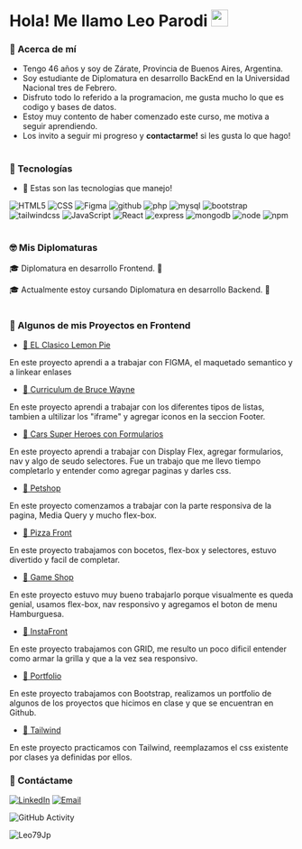 <h1>Hola! Me llamo Leo Parodi <img src="https://raw.githubusercontent.com/iampavangandhi/iampavangandhi/master/gifs/Hi.gif" width="30px"></h1>
<!-- <h2>Soy Estudiante de Diplomatura en Desarrollo Frontend</h2> -->

### 🚀 Acerca de mí

- Tengo 46 años y soy de Zárate, Provincia de Buenos Aires, Argentina.
- Soy estudiante de Diplomatura en desarrollo BackEnd en la Universidad Nacional tres de Febrero.
- Disfruto todo lo referido a la programacion, me gusta mucho lo que es codigo y bases de datos.
- Estoy muy contento de haber comenzado este curso, me motiva a seguir aprendiendo.
- Los invito a seguir mi progreso y **contactarme!** si les gusta lo que hago!
#
### 🔧 Tecnologías

- 💪 Estas son las tecnologias que manejo!

![HTML5](https://img.shields.io/badge/-HTML5-333333?style=flat&logo=HTML5)
![CSS](https://img.shields.io/badge/-CSS-333333?style=flat&logo=CSS3&logoColor=1572B6)
![Figma](https://img.shields.io/badge/-Figma-333333?style=flat&logo=figma)
![github](https://img.shields.io/badge/-Github-333333?style=flat&logo=github)
![php](https://img.shields.io/badge/-php-333333?style=flat&logo=php)
![mysql](https://img.shields.io/badge/-mysql-333333?style=flat&logo=mysql)
![bootstrap](https://img.shields.io/badge/-bootstrap-333333?style=flat&logo=bootstrap)
![tailwindcss](https://img.shields.io/badge/-tailwind-333333?style=flat&logo=tailwindcss)
![JavaScript](https://img.shields.io/badge/-JavaScript-333333?style=flat&logo=javascript)
![React](https://img.shields.io/badge/-React-333333?style=flat&logo=react)
![express](https://img.shields.io/badge/-express-333333?style=flat&logo=express)
![mongodb](https://img.shields.io/badge/-mongodb-333333?style=flat&logo=mongodb)
![node](https://img.shields.io/badge/-node-333333?style=flat&logo=node.js)
![npm](https://img.shields.io/badge/-npm-333333?style=flat&logo=npm)

#
### 🤓 Mis Diplomaturas
🎓  Diplomatura en desarrollo Frontend. 🎉

🎓  Actualmente estoy cursando Diplomatura en desarrollo Backend. 🧠

#

### 🔎 Algunos de mis Proyectos en Frontend

- <a href="https://leo79jp.github.io/EL-Clasico-Lemon-Pie/">🔗 EL Clasico Lemon Pie</a>

En este proyecto aprendi a a trabajar con FIGMA, el maquetado semantico y a linkear enlases

- <a href="https://leo79jp.github.io/Curriculum-Vitae-de-Bruce-Wayne/">🔗 Curriculum de Bruce Wayne</a>

En este proyecto aprendi a trabajar con los diferentes tipos de listas, tambien a ultilizar los "iframe" y agregar iconos en la seccion Footer.

- <a href="https://leo79jp.github.io/Super-Heroes---Formularios/">🔗 Cars Super Heroes con Formularios</a>

En este proyecto aprendi a trabajar con Display Flex, agregar formularios, nav y algo de seudo selectores. Fue un trabajo que me llevo tiempo completarlo y entender como agregar paginas y darles css. 

- <a href="https://leo79jp.github.io/Petshop/">🔗 Petshop</a>

En este proyecto comenzamos a trabajar con la parte responsiva de la pagina, Media Query y mucho flex-box.

- <a href="https://leo79jp.github.io/Ejercicio-Flex/">🔗 Pizza Front</a>

En este proyecto trabajamos con bocetos, flex-box y selectores, estuvo divertido y facil de completar.

 - <a href="https://leo79jp.github.io/Game-Shop/">🔗  Game Shop</a>

En este proyecto estuvo muy bueno trabajarlo porque visualmente es queda genial, usamos flex-box, nav responsivo y agregamos el boton de menu Hamburguesa. 

- <a href="https://leo79jp.github.io/InstaFront/">🔗 InstaFront</a>

En este proyecto trabajamos con GRID, me resulto un poco dificil entender como armar la grilla y que a la vez sea responsivo.

- <a href="https://leo79jp.github.io/Portfolio/">🔗 Portfolio</a>

En este proyecto trabajamos con Bootstrap, realizamos un portfolio de algunos de los proyectos que hicimos en clase y que se encuentran en Github.  

- <a href="https://leo79jp.github.io/Practica-Tailwind/">🔗 Tailwind</a>

En este proyecto practicamos con Tailwind, reemplazamos el css existente por clases ya definidas por ellos. 



### 🔗 Contáctame
<a href="https://www.linkedin.com/in/leo-parodi/"><img alt="LinkedIn" src="https://img.shields.io/badge/LinkedIn-Leo%20Parodi-blue?style=flat-square&logo=linkedin"></a>
<a href="mailto:leojparodi@gmail.com"><img alt="Email" src="https://img.shields.io/badge/Gmail-leojparodi@gmail.com-blue?style=flat-square&logo=gmail"></a> 

![GitHub Activity](https://github-readme-stats.vercel.app/api?username=Leo79Jp&show_icons=true)

<p align="left"> <img src="https://komarev.com/ghpvc/?username=Leo79Jp&label=Profile%20views&color=0e75b6&style=flat" alt="Leo79Jp" /> </p>

